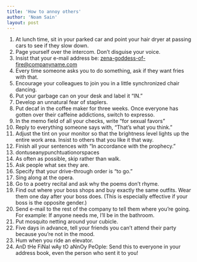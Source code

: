 ```yaml
---
title: 'How to annoy others'
author: 'Noam Sain'
layout: post
---
```


1. At lunch time, sit in your parked car and point your hair dryer at passing cars to see if they slow down.
2. Page yourself over the intercom. Don’t disguise your voice.
3. Insist that your e-mail address be: zena-goddess-of-fire@companyname.com
4. Every time someone asks you to do something, ask if they want fries with that.
5. Encourage your colleagues to join you in a little synchronized chair dancing.
6. Put your garbage can on your desk and label it “IN.”
7. Develop an unnatural fear of staplers.
8. Put decaf in the coffee maker for three weeks. Once everyone has gotten over their caffeine addictions, switch to expresso.
9. In the memo field of all your checks, write “for sexual favors”
10. Reply to everything someone says with, “That’s what you think.”
11. Adjust the tint on your monitor so that the brightness level lights up the entire work area. Insist to others that you like it that way.
12. Finish all your sentences with “In accordance with the prophecy.”
13. dontuseanypunchtuationorspaces
14. As often as possible, skip rather than walk.
15. Ask people what sex they are.
16. Specify that your drive-through order is “to go.”
17. Sing along at the opera.
18. Go to a poetry recital and ask why the poems don’t rhyme.
19. Find out where your boss shops and buy exactly the same outfits. Wear them one day after your boss does. (This is especially effective if your boss is the opposite gender.)
20. Send e-mail to the rest of the company to tell them where you’re going. For example: If anyone needs me, I’ll be in the bathroom.
21. Put mosquito netting around your cubicle.
22. Five days in advance, tell your friends you can’t attend their party because you’re not in the mood.
23. Hum when you ride an elevator.
24. AnD tHe FiNal wAy tO aNnOy PeOple: Send this to everyone in your address book, even the person who sent it to you!
